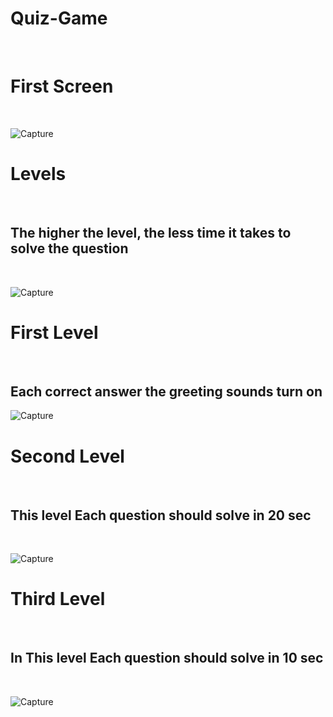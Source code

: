 

<h1> Quiz-Game </h1>
<br>
<h1> First Screen </h1>
<br>

![Capture](images/1.jpg)
<br>

<h1> Levels </h1>
<br>
<h2> The higher the level, the less time it takes to solve the question </h2>
<br>

![Capture](images/2.jpg)
<br>

<h1> First Level </h1>
<br>
<h2> Each correct answer the greeting sounds turn on </h2>

![Capture](images/3.jpg)
<br>


<h1> Second Level </h1>
<br>
<h2> This level Each question should solve in 20 sec </h2>
<br>

![Capture](images/5.jpg)
<br>

<h1> Third Level </h1>
<br>
<h2> In This level Each question should solve in 10 sec </h2>
<br>

![Capture](images/6.jpg)
<br>
